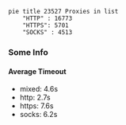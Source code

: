 
```mermaid
pie title 23527 Proxies in list
    "HTTP" : 16773
    "HTTPS": 5701
    "SOCKS" : 4513
```

### Some Info
#### Average Timeout

- mixed: 4.6s
- http: 2.7s
- https: 7.6s
- socks: 6.2s